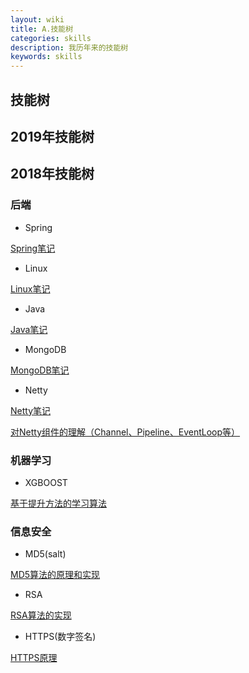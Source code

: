 ```yaml
---
layout: wiki
title: A.技能树
categories: skills
description: 我历年来的技能树
keywords: skills
---
```


## 技能树

## 2019年技能树

## 2018年技能树
### 后端
* Spring

[Spring笔记](http://neyzoter.cn/wiki/Spring/ 'Spring Note')

* Linux

[Linux笔记](http://neyzoter.cn/wiki/Linux/ 'Linux Note')

* Java

[Java笔记](http://neyzoter.cn/wiki/Java/ 'Java Note')

* MongoDB

[MongoDB笔记](http://neyzoter.cn/wiki/MongoDB/ 'MongoDB Note')

* Netty

[Netty笔记](http://neyzoter.cn/wiki/Netty/ 'Netty Note')

[对Netty组件的理解（Channel、Pipeline、EventLoop等）](http://neyzoter.cn/2018/09/07/Netty-EventLoopGroup-EventLoop-Channel-Channle-ChannlePipeline-et/ '对Netty组件的理解（Channel、Pipeline、EventLoop等）')

### 机器学习
* XGBOOST

[基于提升方法的学习算法](http://neyzoter.cn/2018/12/30/Boosting-Based-Learning-Algorithms/)

### 信息安全
* MD5(salt)

[MD5算法的原理和实现](http://neyzoter.cn/2019/01/25/MD5-Verify/ 'MD5算法的原理和实现')

* RSA

[RSA算法的实现](http://neyzoter.cn/2018/10/29/RSA-Security/ 'RSA算法的实现')

* HTTPS(数字签名)

[HTTPS原理](http://neyzoter.cn/2018/10/18/Https-Encryption/ 'HTTPS')

